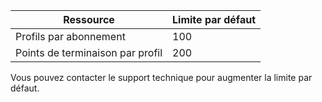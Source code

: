 Ressource| Limite par défaut
---|---
Profils par abonnement | 100
Points de terminaison par profil| 200

Vous pouvez contacter le support technique pour augmenter la limite par défaut.

<!---HONumber=Oct15_HO3-->